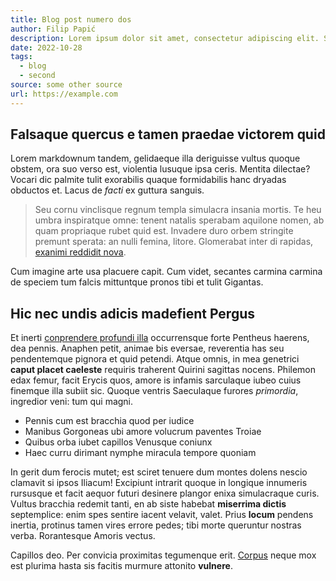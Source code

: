 ```yaml
---
title: Blog post numero dos
author: Filip Papić
description: Lorem ipsum dolor sit amet, consectetur adipiscing elit. Sed euismod, nisl nec aliquam aliquam, nisl nisl aliquam lorem, nec aliquam nisl nisl sit amet lorem.
date: 2022-10-28
tags:
  - blog
  - second
source: some other source
url: https://example.com
---
```


## Falsaque quercus e tamen praedae victorem quid

Lorem markdownum tandem, gelidaeque illa deriguisse vultus quoque obstem, ora
suo verso est, violentia lusuque ipsa ceris. Mentita dilectae? Vocari dic
palmite tulit exorabilis quaque formidabilis hanc dryadas obductos et. Lacus de
*facti* ex guttura sanguis.

> Seu cornu vinclisque regnum templa simulacra insania mortis. Te heu umbra
> inspiratque omne: tenent natalis sperabam aquilone nomen, ab quam propriaque
> rubet quid est. Invadere duro orbem stringite premunt sperata: an nulli
> femina, litore. Glomerabat inter di rapidas, [exanimi reddidit
> nova](http://www.vidifacies.org/).

Cum imagine arte usa placuere capit. Cum videt, secantes carmina carmina de
speciem tum falcis mittuntque pronos tibi et tulit Gigantas.

## Hic nec undis adicis madefient Pergus

Et inerti [conprendere profundi illa](http://deam.net/accusoque-quondam)
occurrensque forte Pentheus haerens, dea pennis. Anaphen petit, animae bis
eversae, reverentia has seu pendentemque pignora et quid petendi. Atque omnis,
in mea genetrici **caput placet caeleste** requiris traherent Quirini sagittas
nocens. Philemon edax femur, facit Erycis quos, amore is infamis sarculaque
iubeo cuius finemque illa subiit sic. Quoque ventris Saeculaque furores
*primordia*, ingredior veni: tum qui magni.

- Pennis cum est bracchia quod per iudice
- Manibus Gorgoneas ubi amore volucrum paventes Troiae
- Quibus orba iubet capillos Venusque coniunx
- Haec curru dirimant nymphe miracula tempore quoniam

In gerit dum ferocis mutet; est sciret tenuere dum montes dolens nescio clamavit
si ipsos Iliacum! Excipiunt intrarit quoque in longique innumeris rursusque et
facit aequor futuri desinere plangor enixa simulacraque curis. Vultus bracchia
redemit tanti, en ab siste habebat **miserrima dictis** septemplice: enim spes
sentire iacent velavit, valet. Prius **locum** pendens inertia, protinus tamen
vires errore pedes; tibi morte queruntur nostras verba. Rorantesque Amoris
vectus.

Capillos deo. Per convicia proximitas tegumenque erit.
[Corpus](http://www.in-honore.net/) neque mox est plurima hasta sis facitis
murmure attonito **vulnere**.